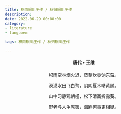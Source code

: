 ```yaml
---
title: 积雨辋川庄作 / 秋归辋川庄作
description:
date: 2022-06-29 00:00:00
category:
- literature
- tangpoem

tags: 积雨辋川庄作 / 秋归辋川庄作

---
```


<div id="poem-author">
唐代 • 王维
</div>
<div id="poem-body">
<p class="poem-paragraph">积雨空林烟火迟，蒸藜炊黍饷东菑。</p>
<p class="poem-paragraph">漠漠水田飞白鹭，阴阴夏木啭黄鹂。</p>
<p class="poem-paragraph">山中习静观朝槿，松下清斋折露葵。</p>
<p class="poem-paragraph">野老与人争席罢，海鸥何事更相疑。</p>

</div>

<style>

#poem-author {
    width: 100%;
    text-align: center;
    margin: 20px 0;
    font-weight: bold;
}
#poem-body {
    width: 100%;
    text-align: center;
}
.poem-paragraph {
    font-family: "仿宋"
}

</style>